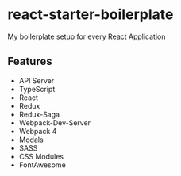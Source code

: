 # react-starter-boilerplate
My boilerplate setup for every React Application

## Features
* API Server
* TypeScript
* React
* Redux
* Redux-Saga
* Webpack-Dev-Server
* Webpack 4
* Modals
* SASS
* CSS Modules
* FontAwesome
